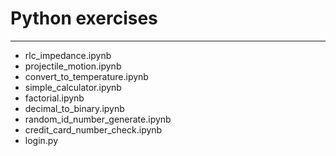 # Python exercises
---

* rlc_impedance.ipynb
* projectile_motion.ipynb
* convert_to_temperature.ipynb
* simple_calculator.ipynb
* factorial.ipynb
* decimal_to_binary.ipynb
* random_id_number_generate.ipynb
* credit_card_number_check.ipynb
* login.py
